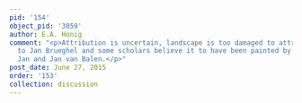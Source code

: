 ```yaml
---
pid: '154'
object_pid: '3059'
author: E.A. Honig
comment: "<p>Attribution is uncertain, landscape is too damaged to attribute clearly
  to Jan Brueghel and some scholars believe it to have been painted by followers of
  Jan and Jan van Balen.</p>"
post_date: June 27, 2015
order: '153'
collection: discussion
---
```

